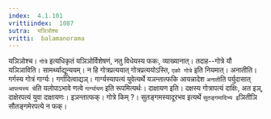 ```yaml
---
index:  4.1.101
vrittiindex:  1087
sutra:  यञिञोश्च
vritti:  balamanorama 
---
```


यञिञोश्च। `गोत्रे` इत्यधिकृतं यञिञोर्विशेषणं, नतु विधेयस्य फकः, व्याख्यानात्। तदाह--गोत्रे यौ यञिञाविति। सामर्थ्याद्यून्ययम्। न हि गोत्रप्रत्ययात् गोत्रप्रत्ययोऽस्ति, `एको गोत्रे` इति नियमात्। अनातीति। गर्गस्य गोत्रं गार्ग्यः। गर्गादित्वाद्यञ्। गार्ग्यस्यापत्यं युवेत्यर्थे यञन्तात्फकि आयन्नादेश `अनाती`ति पर्युदासात् `आपत्यस्य चे`ति यलोपाऽभावे णत्वे `गार्ग्यायण` इति रूपमित्यर्थः। दाक्षायण इति। दक्षस्य गोत्रापत्यं दाक्षिः, अत इञ्, दाक्षेरपत्यं युवा दाक्षायणः। इञन्तात्फक्। गोत्रे किम् ?। सुतङ्गमस्यादूरभव इत्यर्थे `सुतङ्गमादिभ्य इ`ञितीञि सौतङ्गमेरपत्ये न फक्।

